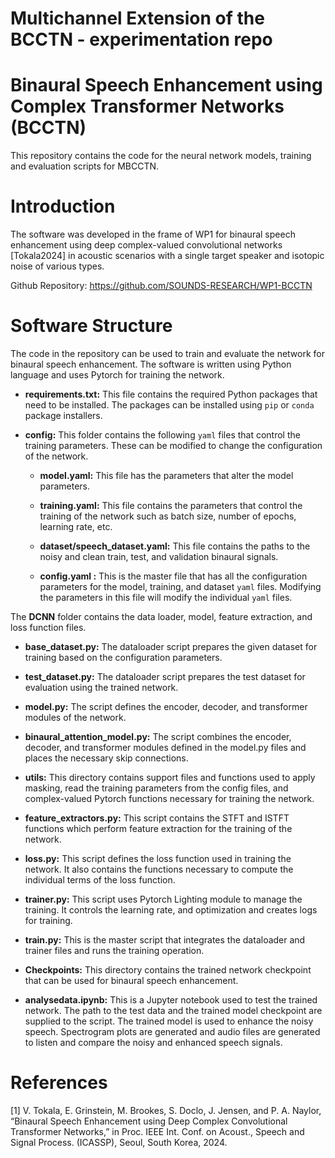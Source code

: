 # Multichannel Extension of the BCCTN - experimentation repo
# Binaural Speech Enhancement using Complex Transformer Networks (BCCTN)
This repository contains the code for the neural network models, training and evaluation scripts for MBCCTN.


  

# Introduction 
The software was developed in the frame of WP1 for binaural speech
enhancement using deep complex-valued convolutional networks
[Tokala2024] in acoustic scenarios with a single target speaker and
isotopic noise of various types.

Github Repository: <https://github.com/SOUNDS-RESEARCH/WP1-BCCTN>

# Software Structure 
The code in the repository can be used to train and evaluate the network
for binaural speech enhancement. The software is written using Python
language and uses Pytorch for training the network.

-   **requirements.txt:** This file contains the required Python
    packages that need to be installed. The packages can be installed
    using `pip` or `conda` package installers.

-   **config:** This folder contains the following `yaml` files that
    control the training parameters. These can be modified to change the
    configuration of the network.

    -   **model.yaml:** This file has the parameters that alter the
        model parameters.

    -   **training.yaml:** This file contains the parameters that
        control the training of the network such as batch size, number
        of epochs, learning rate, etc.

    -   **dataset/speech_dataset.yaml:** This file contains the paths to
        the noisy and clean train, test, and validation binaural
        signals.

    -   **config.yaml :** This is the master file that has all the
        configuration parameters for the model, training, and dataset
        `yaml` files. Modifying the parameters in this file will modify
        the individual `yaml` files.

The **DCNN** folder contains the data loader, model, feature extraction,
and loss function files.

-   **base_dataset.py:** The dataloader script prepares the given
    dataset for training based on the configuration parameters.

-   **test_dataset.py:** The dataloader script prepares the test dataset
    for evaluation using the trained network.

-   **model.py:** The script defines the encoder, decoder, and
    transformer modules of the network.

-   **binaural_attention_model.py:** The script combines the encoder,
    decoder, and transformer modules defined in the model.py files and
    places the necessary skip connections.

-   **utils:** This directory contains support files and functions used
    to apply masking, read the training parameters from the config
    files, and complex-valued Pytorch functions necessary for training
    the network.

-   **feature_extractors.py:** This script contains the STFT and ISTFT
    functions which perform feature extraction for the training of the
    network.

-   **loss.py:** This script defines the loss function used in training
    the network. It also contains the functions necessary to compute the
    individual terms of the loss function.

-   **trainer.py:** This script uses Pytorch Lighting module to manage
    the training. It controls the learning rate, and optimization and
    creates logs for training.

-   **train.py:** This is the master script that integrates the
    dataloader and trainer files and runs the training operation.

-   **Checkpoints:** This directory contains the trained network
    checkpoint that can be used for binaural speech enhancement.

-   **analysedata.ipynb:** This is a Jupyter notebook used to test the
    trained network. The path to the test data and the trained model
    checkpoint are supplied to the script. The trained model is used to
    enhance the noisy speech. Spectrogram plots are generated and audio
    files are generated to listen and compare the noisy and enhanced
    speech signals.

# References
[1] V. Tokala, E. Grinstein, M. Brookes, S. Doclo, J. Jensen, and P. A. Naylor, “Binaural Speech
Enhancement using Deep Complex Convolutional Transformer Networks,” in Proc. IEEE Int.
Conf. on Acoust., Speech and Signal Process. (ICASSP), Seoul, South Korea, 2024.